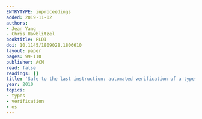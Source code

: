 ```yaml
---
ENTRYTYPE: inproceedings
added: 2019-11-02
authors:
- Jean Yang
- Chris Hawblitzel
booktitle: PLDI
doi: 10.1145/1809028.1806610
layout: paper
pages: 99-110
publisher: ACM
read: false
readings: []
title: 'Safe to the last instruction: automated verification of a type-safe operating system'
year: 2010
topics:
- types
- verification
- os
---
```

